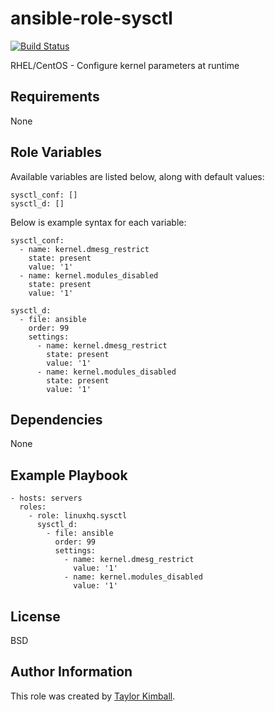 # ansible-role-sysctl

[![Build Status](https://travis-ci.org/linuxhq/ansible-role-sysctl.svg?branch=master)](https://travis-ci.org/linuxhq/ansible-role-sysctl)

RHEL/CentOS - Configure kernel parameters at runtime

## Requirements

None

## Role Variables

Available variables are listed below, along with default values:

    sysctl_conf: []
    sysctl_d: []

Below is example syntax for each variable:

    sysctl_conf:
      - name: kernel.dmesg_restrict
        state: present
        value: '1'
      - name: kernel.modules_disabled
        state: present
        value: '1'

    sysctl_d:
      - file: ansible
        order: 99
        settings:
          - name: kernel.dmesg_restrict
            state: present
            value: '1'
          - name: kernel.modules_disabled
            state: present
            value: '1'

## Dependencies

None

## Example Playbook

    - hosts: servers
      roles:
        - role: linuxhq.sysctl
          sysctl_d:
            - file: ansible
              order: 99
              settings:
                - name: kernel.dmesg_restrict
                  value: '1'
                - name: kernel.modules_disabled
                  value: '1'

## License

BSD

## Author Information

This role was created by [Taylor Kimball](http://www.linuxhq.org).
